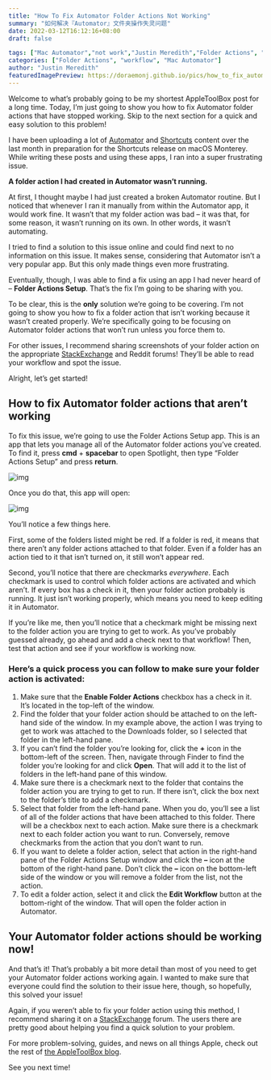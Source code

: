 ```yaml
---
title: "How To Fix Automator Folder Actions Not Working"
summary: "如何解决『Automator』文件夹操作失灵问题"
date: 2022-03-12T16:12:16+08:00
draft: false

tags: ["Mac Automator","not work","Justin Meredith","Folder Actions", "workflow"]
categories: ["Folder Actions", "workflow", "Mac Automator"]
author: "Justin Meredith"
featuredImagePreview: https://doraemonj.github.io/pics/how_to_fix_automator_folder_action.png
---
```


Welcome to what’s probably going to be my shortest AppleToolBox post for a long time. Today, I’m just going to show you how to fix Automator folder actions that have stopped working. Skip to the next section for a quick and easy solution to this problem!

I have been uploading a lot of [Automator](https://appletoolbox.com/the-best-automator-routines-for-mac/) and [Shortcuts](https://appletoolbox.com/the-best-iphone-shortcuts-2021-edition/) content over the last month in preparation for the Shortcuts release on macOS Monterey. While writing these posts and using these apps, I ran into a super frustrating issue.

**A folder action I had created in Automator wasn’t running.**

At first, I thought maybe I had just created a broken Automator routine. But I noticed that whenever I ran it manually from within the Automator app, it would work fine. It wasn’t that my folder action was bad – it was that, for some reason, it wasn’t running on its own. In other words, it wasn’t automating.

I tried to find a solution to this issue online and could find next to no information on this issue. It makes sense, considering that Automator isn’t a very popular app. But this only made things even more frustrating.

Eventually, though, I was able to find a fix using an app I had never heard of – **Folder Actions Setup**. That’s the fix I’m going to be sharing with you.

To be clear, this is the **only** solution we’re going to be covering. I’m not going to show you how to fix a folder action that isn’t working because it wasn’t created properly. We’re specifically going to be focusing on Automator folder actions that won’t run unless you force them to.

For other issues, I recommend sharing screenshots of your folder action on the appropriate [StackExchange](https://apple.stackexchange.com/) and Reddit forums! They’ll be able to read your workflow and spot the issue.

Alright, let’s get started!

## How to fix Automator folder actions that aren’t working

To fix this issue, we’re going to use the Folder Actions Setup app. This is an app that lets you manage all of the Automator folder actions you’ve created. To find it, press **cmd** + **spacebar** to open Spotlight, then type “Folder Actions Setup” and press **return**.

![img](https://appletoolbox.com/wp-content/uploads/2021/08/Screen-Shot-2021-08-17-at-1.08.58-AM-540x370.png)

Once you do that, this app will open:

![img](https://doraemonj.github.io/pics/Screen-Shot-2021-08-17-at-1.11.11-AM-540x361.png)

You’ll notice a few things here.

First, some of the folders listed might be red. If a folder is red, it means that there aren’t any folder actions attached to that folder. Even if a folder has an action tied to it that isn’t turned on, it still won’t appear red.

Second, you’ll notice that there are checkmarks *everywhere*. Each checkmark is used to control which folder actions are activated and which aren’t. If every box has a check in it, then your folder action probably is running. It just isn’t working properly, which means you need to keep editing it in Automator.

If you’re like me, then you’ll notice that a checkmark might be missing next to the folder action you are trying to get to work. As you’ve probably guessed already, go ahead and add a check next to that workflow! Then, test that action and see if your workflow is working now.

### Here’s a quick process you can follow to make sure your folder action is activated:

1. Make sure that the **Enable Folder Actions** checkbox has a check in it. It’s located in the top-left of the window.
2. Find the folder that your folder action should be attached to on the left-hand side of the window. In my example above, the action I was trying to get to work was attached to the Downloads folder, so I selected that folder in the left-hand pane.
3. If you can’t find the folder you’re looking for, click the **+** icon in the bottom-left of the screen. Then, navigate through Finder to find the folder you’re looking for and click **Open**. That will add it to the list of folders in the left-hand pane of this window.
4. Make sure there is a checkmark next to the folder that contains the folder action you are trying to get to run. If there isn’t, click the box next to the folder’s title to add a checkmark.
5. Select that folder from the left-hand pane. When you do, you’ll see a list of all of the folder actions that have been attached to this folder. There will be a checkbox next to each action. Make sure there is a checkmark next to each folder action you want to run. Conversely, remove checkmarks from the action that you don’t want to run.
6. If you want to delete a folder action, select that action in the right-hand pane of the Folder Actions Setup window and click the **–** icon at the bottom of the right-hand pane. Don’t click the **–** icon on the bottom-left side of the window or you will remove a folder from the list, not the action.
7. To edit a folder action, select it and click the **Edit Workflow** button at the bottom-right of the window. That will open the folder action in Automator.

## Your Automator folder actions should be working now!

And that’s it! That’s probably a bit more detail than most of you need to get your Automator folder actions working again. I wanted to make sure that everyone could find the solution to their issue here, though, so hopefully, this solved your issue!

Again, if you weren’t able to fix your folder action using this method, I recommend sharing it on a [StackExchange](https://apple.stackexchange.com/) forum. The users there are pretty good about helping you find a quick solution to your problem.

For more problem-solving, guides, and news on all things Apple, check out the rest of [the AppleToolBox blog](https://appletoolbox.com/).

See you next time!